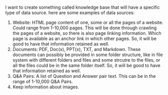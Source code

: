 I want to create something called knowledge base that will have a specific type of data source. here are some examples of data sources:

1. Website: HTML page content of one, some or all the pages of a website. Could range from 1-10,000 pages. This will be done through crawling the pages of a website, so there is also page linking information. Which page is available as an anchor link in which other pages. So, it will be good to have that information retained as well.
2. Documents: PDF, Doc(x), PPT(x), TXT, and Markdown. These documents can possibly be provided in some folder structure, like in file system with different folders and files and some strcutre to the files, or all the files could be in the same folder itself. So, it will be good to have that information retained as well.
3. Q&A Pairs: A list of Question and Answer pair text. This can be in the range of 1-10,000 Q&A Pairs.
4. Keep information about images.